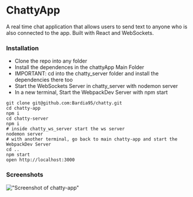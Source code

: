 # ChattyApp

A real time chat application that allows users to send text to anyone who is also connected to the app. Built with React and WebSockets.

### Installation

-   Clone the repo into any folder <br />
-   Install the dependences in the chattyApp Main Folder <br />
-   IMPORTANT: cd into the chatty_server folder and install the dependencies there too <br />
-   Start the WebSockets Server in chatty_server with nodemon server <br />
-   In a new terminal, Start the WebpackDev Server with npm start

```
git clone git@github.com:Bardia95/chatty.git
cd chatty-app
npm i
cd chatty-server
npm i
# inside chatty_ws_server start the ws server
nodemon server
# with another terminal, go back to main chatty-app and start the WebpackDev Server
cd ..
npm start
open http://localhost:3000
```

### Screenshots

!["Screenshot of chatty-app"]()
